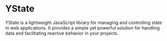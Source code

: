 # YState
YState is a lightweight JavaScript library for managing and controlling state in web applications. It provides a simple yet powerful solution for handling data and facilitating reactive behavior in your projects.
